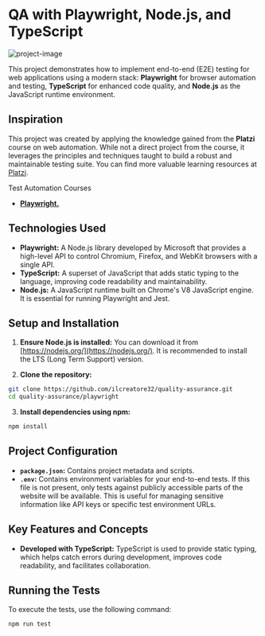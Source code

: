 # QA with Playwright, Node.js, and TypeScript

![project-image](https://socialify.git.ci/ilcreatore32/quality-assurance/image?description=1&font=Source+Code+Pro&language=1&name=1&owner=1&pattern=Transparent&theme=Auto)

This project demonstrates how to implement end-to-end (E2E) testing for web applications using a modern stack: **Playwright** for browser automation and testing, **TypeScript** for enhanced code quality, and **Node.js** as the JavaScript runtime environment.

## Inspiration

This project was created by applying the knowledge gained from the **Platzi** course on web automation. While not a direct project from the course, it leverages the principles and techniques taught to build a robust and maintainable testing suite. You can find more valuable learning resources at [Platzi](https://platzi.com/).

Test Automation Courses

- [**Playwright.**](https://platzi.com/cursos/playwright/)

## Technologies Used

- **Playwright:** A Node.js library developed by Microsoft that provides a high-level API to control Chromium, Firefox, and WebKit browsers with a single API.
- **TypeScript:** A superset of JavaScript that adds static typing to the language, improving code readability and maintainability.
- **Node.js:** A JavaScript runtime built on Chrome's V8 JavaScript engine. It is essential for running Playwright and Jest.

## Setup and Installation

1. **Ensure Node.js is installed:** You can download it from [https://nodejs.org/](https://nodejs.org/). It is recommended to install the LTS (Long Term Support) version.

2. **Clone the repository:**

```bash
git clone https://github.com/ilcreatore32/quality-assurance.git
cd quality-assurance/playwright
```

3. **Install dependencies using npm:**

```bash
npm install
```

## Project Configuration

- **`package.json`:** Contains project metadata and scripts.
- **`.env`:** Contains environment variables for your end-to-end tests. If this file is not present, only tests against publicly accessible parts of the website will be available. This is useful for managing sensitive information like API keys or specific test environment URLs.

## Key Features and Concepts

- **Developed with TypeScript:** TypeScript is used to provide static typing, which helps catch errors during development, improves code readability, and facilitates collaboration.

## Running the Tests

To execute the tests, use the following command:

```bash
npm run test
```
